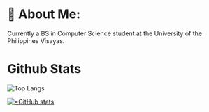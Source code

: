 # 💫 About Me:
Currently a BS in Computer Science student at the University of the Philippines Visayas.

# Github Stats 
![Top Langs](https://github-readme-stats.vercel.app/api/top-langs/?username=kazeulo&layout=compact)


[![=GitHub stats](https://github-readme-stats.vercel.app/api?username=kazeulo)](https://github.com/anuraghazra/github-readme-stats)
